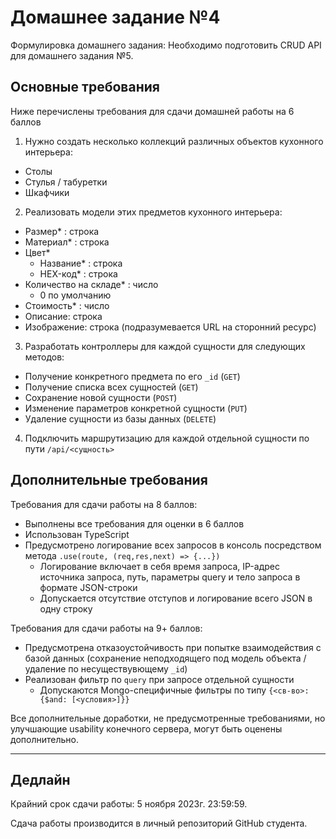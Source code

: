 # Домашнее задание №4

Формулировка домашнего задания: Необходимо подготовить CRUD API для домашнего задания №5.

## Основные требования

Ниже перечислены требования для сдачи домашней работы на 6 баллов

1. Нужно создать несколько коллекций различных объектов кухонного интерьера:

- Столы
- Стулья / табуретки
- Шкафчики

2. Реализовать модели этих предметов кухонного интерьера:

- Размер&ast; : строка
- Материал&ast; : строка
- Цвет&ast;
  - Название&ast; : строка
  - HEX-код&ast; : строка
- Количество на складе&ast; : число
  - 0 по умолчанию
- Стоимость&ast; : число
- Описание: строка
- Изображение: строка (подразумевается URL на сторонний ресурс)

3. Разработать контроллеры для каждой сущности для следующих методов:

- Получение конкретного предмета по его `_id` (`GET`)
- Получение списка всех сущностей (`GET`)
- Сохранение новой сущности (`POST`)
- Изменение параметров конкретной сущности (`PUT`)
- Удаление сущности из базы данных (`DELETE`)

4. Подключить маршрутизацию для каждой отдельной сущности по пути `/api/<сущность>`

## Дополнительные требования

Требования для сдачи работы на 8 баллов:

- Выполнены все требования для оценки в 6 баллов
- Использован TypeScript
- Предусмотрено логирование всех запросов в консоль посредством метода `.use(route, (req,res,next) => {...})`
  - Логирование включает в себя время запроса, IP-адрес источника запроса, путь, параметры query и тело запроса в формате JSON-строки
  - Допускается отсутствие отступов и логирование всего JSON в одну строку

Требования для сдачи работы на 9+ баллов:

- Предусмотрена отказоустойчивость при попытке взаимодействия с базой данных (сохранение неподходящего под модель объекта / удаление по несуществувющему `_id`)
- Реализован фильтр по `query` при запросе отдельной сущности
  - Допускаются Mongo-специфичные фильтры по типу `{<св-во>: {$and: [<условия>]}}`


Все дополнительные доработки, не предусмотренные требованиями, но улучшающие usability конечного сервера, могут быть оценены дополнительно.
___

## Дедлайн

Крайний срок сдачи работы: 5 ноября 2023г. 23:59:59.

Сдача работы производится в личный репозиторий GitHub студента.